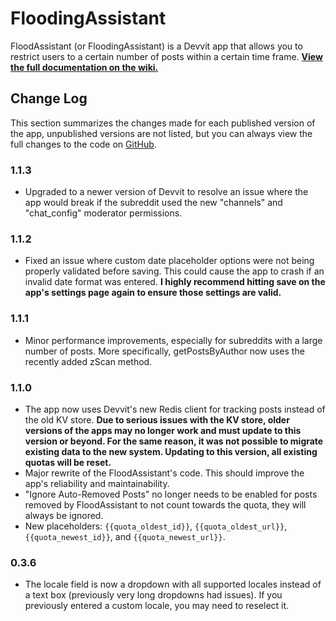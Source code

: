 # FloodingAssistant

FloodAssistant (or FloodingAssistant) is a Devvit app that allows you to restrict users to a certain number of posts within a certain time frame. [**View the full documentation on the wiki.**](https://www.reddit.com/r/PitchforkAssistant/wiki/floodassistant)

## Change Log

This section summarizes the changes made for each published version of the app, unpublished versions are not listed, but you can always view the full changes to the code on [GitHub](https://github.com/PitchforkAssistant/devvit-flood-assistant).

### 1.1.3

- Upgraded to a newer version of Devvit to resolve an issue where the app would break if the subreddit used the new "channels" and "chat_config" moderator permissions.

### 1.1.2

- Fixed an issue where custom date placeholder options were not being properly validated before saving. This could cause the app to crash if an invalid date format was entered. **I highly recommend hitting save on the app's settings page again to ensure those settings are valid.**

### 1.1.1

- Minor performance improvements, especially for subreddits with a large number of posts. More specifically, getPostsByAuthor now uses the recently added zScan method.

### 1.1.0

- The app now uses Devvit's new Redis client for tracking posts instead of the old KV store. 
  **Due to serious issues with the KV store, older versions of the apps may no longer work and must update to this version or beyond. For the same reason, it was not possible to migrate existing data to the new system. Updating to this version, all existing quotas will be reset.** 
- Major rewrite of the FloodAssistant's code. This should improve the app's reliability and maintainability.
- "Ignore Auto-Removed Posts" no longer needs to be enabled for posts removed by FloodAssistant to not count towards the quota, they will always be ignored.
- New placeholders: `{{quota_oldest_id}}`, `{{quota_oldest_url}}`, `{{quota_newest_id}}`, and `{{quota_newest_url}}`.

### 0.3.6

- The locale field is now a dropdown with all supported locales instead of a text box (previously very long dropdowns had issues). If you previously entered a custom locale, you may need to reselect it.
